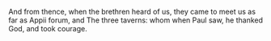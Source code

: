 And from thence, when the brethren heard of us, they came to meet us as far as Appii forum, and The three taverns: whom when Paul saw, he thanked God, and took courage.
